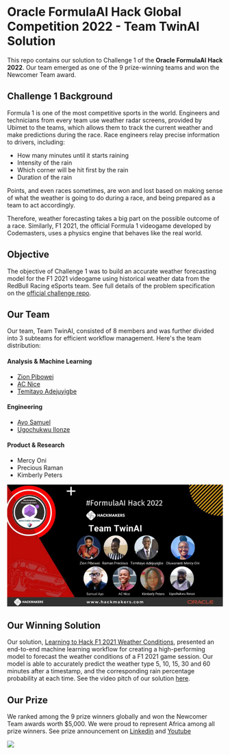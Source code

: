 # Oracle FormulaAI Hack Global Competition 2022 - Team TwinAI Solution
This repo contains our solution to Challenge 1 of the **Oracle FormulaAI Hack 2022**. Our team emerged as one of the 9 prize-winning teams and won the Newcomer Team award.

## Challenge 1 Background

Formula 1 is one of the most competitive sports in the world. Engineers and technicians from every team use weather radar screens, provided by Ubimet to the teams, which allows them to track the current weather and make predictions during the race. Race engineers relay precise information to drivers, including:
- How many minutes until it starts raining
- Intensity of the rain
- Which corner will be hit first by the rain
- Duration of the rain

Points, and even races sometimes, are won and lost based on making sense of what the weather is going to do during a race, and being prepared as a team to act accordingly.

Therefore, weather forecasting takes a big part on the possible outcome of a race. Similarly, F1 2021, the official Formula 1 videogame developed by Codemasters, uses a physics engine that behaves like the real world.

## Objective
The objective of Challenge 1 was to build an accurate weather forecasting model for the F1 2021 videogame using historical weather data from the RedBull Racing eSports team. See full details of the problem specification on the [official challenge repo](https://github.com/oracle-devrel/formula-ai-2022-hackathon/blob/main/challenges/challenge1.md).

## Our Team
Our team, Team TwinAI, consisted of 8 members and was further divided into 3 subteams for efficient workflow management. Here's the team distribution:
#### Analysis & Machine Learning 
- [Zion Pibowei](https://github.com/zion-king)
- [AC Nice](https://github.com/anochima)
- [Temitayo Adejuyigbe](https://github.com/Tbenseu)
#### Engineering
- [Ayo Samuel](https://github.com/Stosan)
- [Ugochukwu Ilonze](https://github.com/harryface)
#### Product & Research
- Mercy Oni
- Precious Raman
- Kimberly Peters

![Image](Twin-AI-Winner-Banner.jpg)

## Our Winning Solution
Our solution, [Learning to Hack F1 2021 Weather Conditions](https://github.com/zion-king/twin-ai-formula-ai-hack/blob/main/final-solution-notebooks/twin-ai-full-notebook-solution.ipynb), presented an end-to-end machine learning workflow for creating a high-performing model to forecast the weather conditions of a F1 2021 game session. Our model is able to accurately predict the weather type 5, 10, 15, 30 and 60 minutes after a timestamp, and the corresponding rain percentage probability at each time. See the video pitch of our solution [here](https://youtu.be/W8kyFGJE7d4).

## Our Prize
We ranked among the 9 prize winners globally and won the Newcomer Team awards worth $5,000. We were proud to represent Africa among all prize winners. See prize announcement on [Linkedin](https://www.linkedin.com/posts/hackmakers_formulaai-worldinnovationday-hackathon-activity-6914783292424601600-t2W1?utm_source=linkedin_share&utm_medium=android_app) and [Youtube](https://youtu.be/vTCfR9eB_mo)

[![](https://img.youtube.com/vi/vTCfR9eB_mo/0.jpg)](https://youtu.be/vTCfR9eB_mo "Click to watch on YouTube")
